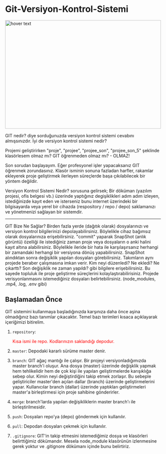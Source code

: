 # Git-Versiyon-Kontrol-Sistemi 

<img src="https://user-images.githubusercontent.com/74687192/124278728-4ca96000-db4f-11eb-9ea1-055f1c988449.png" width="100%" height="350px" title="hover text">
<p> GIT nedir? diye sorduğunuzda versiyon kontrol sistemi cevabını almışsınızdır. İyi de versiyon kontrol sistemi nedir?

Projemi geliştirirken "proje", "projee", "projee_son", "projee_son_5" şeklinde klasörlesem olmaz mı? GIT öğrenmeden olmaz mı? - OLMAZ!

Son sorudan başlayayım. Eğer profesyonel işler yapacaksanız GIT öğrenmek zorundasınız. Klasör isminin sonuna fazladan harfler, rakamlar ekleyerek proje geliştirmek ilerleyen süreçlerde başa çıkılabilecek bir yöntem değildir.

Versiyon Kontrol Sistemi Nedir? sorusuna gelirsek; Bir döküman (yazılım projesi, ofis belgesi vb.) üzerinde yaptığınız degişiklikleri adım adım izleyen, istediğinizde kayıt eden ve isterseniz bunu internet üzerindeki bir bilgisayarda veya yerel bir cihazda (respository / repo / depo) saklamanızı ve yönetmenizi sağlayan bir sistemdir.</p>

---
<p> GIT Bize Ne Sağlar?
Birden fazla yerde (dağıtık olarak) dosyalarınızı ve versiyon kontrol bilgilerinizi depolayabilirsiniz. Böylelikle cihaz bağımsız olarak dosyalarınıza erişebilirsiniz.
"commit" yaparak SnapShot (anlık görüntü) özelliği ile istediğiniz zaman proje veya dosyaların o anki halini kayıt altına alabilirsiniz. Böylelikle ileride bir hata ile karşılaşırsanız herhangi bir zamandaki herhangi bir versiyona dönüş yapabilirsiniz.
SnapShot alındıktan sonra değişiklik yapılan dosyaları görebilirsiniz.
Takımların aynı projede beraber çalışmasına imkan verir. Kim neyi düzenledi? Ne ekledi? Ne çıkarttı? Son değişiklik ne zaman yapıldı? gibi bilgilere erişebilirsiniz. Bu sayede topluluk ile proje geliştirme süreçlerini kolaylaştırabilirisiniz.
Projede verisyonlanmasını istemediğiniz dosyaları belirtebilirsiniz. (node_modules, .mp4, .log, .env gibi)</p>

## Başlamadan Önce

GIT sistemini kullanmaya başladığınızda karşınıza daha önce aşina olmadığınız bazı tanımlar çıkacaktır. Temel bazı terimleri kısaca açıklayarak içeriğimizi bitirelim.

1. `repository`: <p style="color:red"> Kısa ismi ile repo. Kodlarınızın saklandığı depodur. </p>
 2. `master`: Depodaki kararlı sürüme master denir.

 3. `branch`: GIT ağaç mantığı ile çalışır. Bir projeyi versiyonladığımızda master branch'i oluşur. Ana dosya (master) üzerinde değişklik yapmak hem tehlikelidir hem de çok kişi ile yapılan geliştirmelerde karışıklığa sebep olur. Kimin neyi değiştirdiğini takip etmek zorlaşır. Bu sebeple geliştiriciler master'den açılan dallar (branch) üzerinde geliştirmelerini yapar. Kullanıcılar branch (dallar) üzerinde yaptıkları geliştirmeleri master'a birleştirmesi için proje sahibine gönderirler.

4. `merge`: branch'larda yapılan değişikliklerin master branch'ı ile birleştirilmesidir.

5. `push`: Dosyaları repo'ya (depo) göndermek için kullanılır.

6. `pull`: Depodan dosyaları çekmek için kullanılır.

7. `.gitignore`: GIT'in takip etmesini istemediğimiz dosya ve klasörleri belirttiğimiz dökümandır. Mesela node_module klasörünün izlenmesine gerek yoktur ve .gitignore dökümanı içinde bunu belirtiriz.
